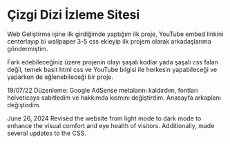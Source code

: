 # Çizgi Dizi İzleme Sitesi
Web Geliştirme işine ilk girdiğimde yaptığım ilk proje, YouTube embed linkini centerlayıp bi wallpaper 3-5 css ekleyip ilk projem olarak arkadaşlarıma göndermiştim.

Fark edebileceğiniz üzere projenin olayı şaşalı kodlar yada şaşalı css falan değil, temek basit html css ve YouTube bilgisi ile herkesin yapabileceği ve yaparken de eğlenebileceği bir proje.

19/07/22 Düzenleme:
Google AdSense metalarını kaldırdım, fontları helveticaya sabitledim ve hakkımda kısmını değiştirdim. Anasayfa arkaplanı değiştirdim.

June 26, 2024
Revised the website from light mode to dark mode to enhance the visual comfort and eye health of visitors. Additionally, made several updates to the CSS.
